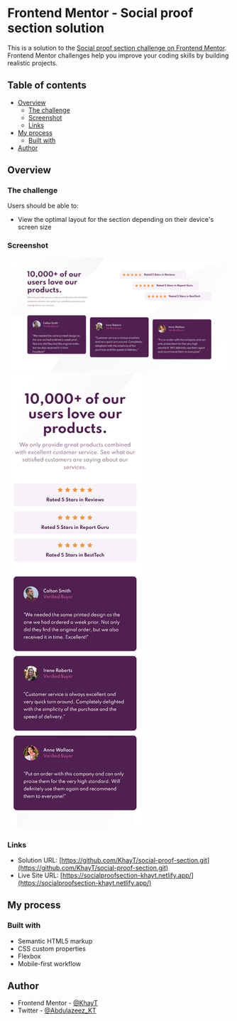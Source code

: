 # Frontend Mentor - Social proof section solution

This is a solution to the [Social proof section challenge on Frontend Mentor](https://www.frontendmentor.io/challenges/social-proof-section-6e0qTv_bA). Frontend Mentor challenges help you improve your coding skills by building realistic projects.

## Table of contents

- [Overview](#overview)
  - [The challenge](#the-challenge)
  - [Screenshot](#screenshot)
  - [Links](#links)
- [My process](#my-process)
  - [Built with](#built-with)
- [Author](#author)

## Overview

### The challenge

Users should be able to:

- View the optimal layout for the section depending on their device's screen size

### Screenshot

![./screenshot/desktop-view.png](./screenshot/desktop-view.png)
![./screenshot/mobile-view.png](./screenshot/mobile-view.png)

### Links

- Solution URL: [https://github.com/KhayT/social-proof-section.git](https://github.com/KhayT/social-proof-section.git)
- Live Site URL: [https://socialproofsection-khayt.netlify.app/](https://socialproofsection-khayt.netlify.app/)

## My process

### Built with

- Semantic HTML5 markup
- CSS custom properties
- Flexbox
- Mobile-first workflow

## Author

- Frontend Mentor - [@KhayT](https://www.frontendmentor.io/profile/KhayT)
- Twitter - [@Abdulazeez_KT](https://twitter.com/Abdulazeez_KT)

